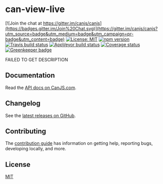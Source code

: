 # can-view-live

[![Join the chat at https://gitter.im/canjs/canjs](https://badges.gitter.im/Join%20Chat.svg)](https://gitter.im/canjs/canjs?utm_source=badge&utm_medium=badge&utm_campaign=pr-badge&utm_content=badge)
[![License: MIT](https://img.shields.io/badge/license-MIT-blue.svg)](https://github.com/canjs/can-view-live/blob/master/LICENSE.md)
[![npm version](https://badge.fury.io/js/can-view-live.svg)](https://www.npmjs.com/package/can-view-live)
[![Travis build status](https://travis-ci.org/canjs/can-view-live.svg?branch=master)](https://travis-ci.org/canjs/can-view-live)
[![AppVeyor build status](https://ci.appveyor.com/api/projects/status/github/canjs/can-view-live?branch=master&svg=true)](https://ci.appveyor.com/project/matthewp/can-view-live)
[![Coverage status](https://coveralls.io/repos/github/canjs/can-view-live/badge.svg?branch=master)](https://coveralls.io/github/canjs/can-view-live?branch=master)
[![Greenkeeper badge](https://badges.greenkeeper.io/canjs/can-view-live.svg)](https://greenkeeper.io/)

FAILED TO GET DESCRIPTION

## Documentation

Read the [API docs on CanJS.com](https://canjs.com/doc/can-view-live.html).

## Changelog

See the [latest releases on GitHub](https://github.com/canjs/can-view-live/releases).

## Contributing

The [contribution guide](https://github.com/canjs/can-view-live/blob/master/CONTRIBUTING.md) has information on getting help, reporting bugs, developing locally, and more.

## License

[MIT](https://github.com/canjs/can-view-live/blob/master/LICENSE.md)

